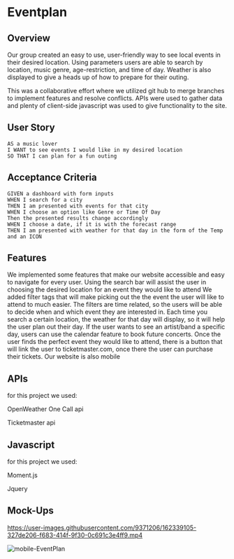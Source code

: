 # Eventplan

## Overview

Our group created an easy to use, user-friendly way to see local events in their desired location.
Using parameters users are able to search by location, music genre, age-restriction, and time of day. Weather is also displayed to give a heads up of how to prepare for their outing. 

This was a collaborative effort where we utilized git hub to merge branches to implement features and resolve conflicts. APIs were used to gather data and plenty of client-side javascript was used to give functionality to the site. 

## User Story

```
AS a music lover
I WANT to see events I would like in my desired location
SO THAT I can plan for a fun outing
```

## Acceptance Criteria

```
GIVEN a dashboard with form inputs
WHEN I search for a city
THEN I am presented with events for that city
WHEN I choose an option like Genre or Time Of Day
Then the presented results change accordingly
WHEN I choose a date, if it is with the forecast range
THEN I am presented with weather for that day in the form of the Temp and an ICON
```
## Features

 We implemented some features that make our website accessible and easy to navigate for every user.
 Using the search bar will assist the user in choosing the desired location for an event they would like to attend
 We added filter tags that will make picking out the the event the user will like to attend to much easier.
 The filters are time related, so the users will be able to decide when and which event they are interested in.
 Each time you search a certain location, the weather for that day will display, so it will help the user plan out their day.
 If the user wants to see an artist/band a specific day, users can use the calendar feature to book future concerts.
 Once the user finds the perfect event they would like to attend, there is a button that will link the user to ticketmaster.com, once there the user can purchase their tickets.
 Our website is also mobile


 ## APIs

 for this project we used:

 OpenWeather One Call api 

 Ticketmaster api 


 ## Javascript

 for this project we used:

 Moment.js

 Jquery

## Mock-Ups

https://user-images.githubusercontent.com/9371206/162339105-327de206-f683-414f-9f30-0c691c3e4ff9.mp4

![mobile-EventPlan](https://user-images.githubusercontent.com/9371206/162339218-9e725fcd-1d0c-47dc-ae22-ff0d379f1941.png)
